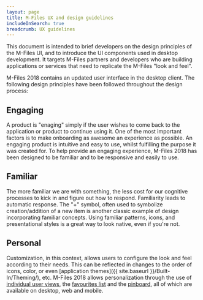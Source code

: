 ```yaml
---
layout: page
title: M-Files UX and design guidelines
includeInSearch: true
breadcrumb: UX guidelines
---
```


This document is intended to brief developers on the design principles of the M-Files UI, and to introduce the UI components used in desktop development. It targets  M-Files partners and developers who are building applications or services that need to replicate the M-Files "look and feel".

M-Files 2018 contains an updated user interface in the desktop client. The following design principles have been followed throughout the design process:

## Engaging

A product is "enaging" simply if the user wishes to come back to the application or product to continue using it.  One of the most important factors is to make onboarding as awesome an experience as possible. An engaging product is intuitive and easy to use, whilst fulfilling the purpose it was created for.  To help provide an engaging experience, M-Files 2018 has been designed to be familiar and to be responsive and easily to use.

## Familiar

The more familiar we are with something, the less cost for our cognitive processes to kick in and figure out how to respond. Familiarity leads to automatic response. The "+" symbol, often used to symbolize creation/addition of a new item is another classic example of design incorporating familiar concepts.  Using familiar patterns, icons, and presentational styles is a great way to look native, even if you're not.

## Personal

Customization, in this context, allows users to configure the look and feel according to their needs. This can be reflected in changes to the order of icons, color, or even [application themes]({{ site.baseurl }}/Built-In/Theming/), etc.  M-Files 2018 allows personalization through the use of [individual user views](https://www.m-files.com/user-guide/latest/eng/New_view.html#new_view), the [favourites list](https://www.m-files.com/user-guide/latest/eng/task_area.html?hl=favorites#task_area__section_F1548BD48D564D35A685D69F2413D73F) and the [pinboard](https://www.m-files.com/user-guide/latest/eng/the_pinned_tab.html?hl=pinned), all of which are available on desktop, web and mobile.
